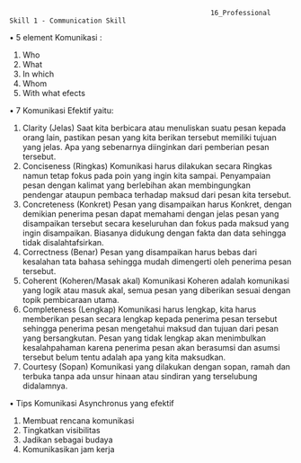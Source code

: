                                                       16_Professional Skill 1 - Communication Skill

•	5 element Komunikasi :
1.	Who
2.	What 
3.	In which
4.	Whom
5.	With what efects

•	7 Komunikasi Efektif yaitu:
1.	Clarity (Jelas)
Saat kita berbicara atau menuliskan suatu pesan kepada orang lain, pastikan pesan yang kita berikan tersebut memiliki tujuan yang jelas. Apa yang sebenarnya diinginkan dari pemberian pesan tersebut.
2.	Conciseness (Ringkas)
Komunikasi harus dilakukan secara Ringkas namun tetap fokus pada poin yang ingin kita sampai. Penyampaian pesan dengan kalimat yang berlebihan akan membingungkan pendengar ataupun pembaca terhadap maksud dari pesan kita tersebut.
3.	Concreteness (Konkret)
Pesan yang disampaikan harus Konkret, dengan demikian penerima pesan dapat memahami dengan jelas pesan yang disampaikan tersebut secara keseluruhan dan fokus pada maksud yang ingin disampaikan. Biasanya didukung dengan fakta dan data sehingga tidak disalahtafsirkan.
4.	Correctness (Benar)
Pesan yang disampaikan harus bebas dari kesalahan tata bahasa sehingga mudah dimengerti oleh penerima pesan tersebut.
5.	Coherent (Koheren/Masak akal)
Komunikasi Koheren adalah komunikasi yang logik atau masuk akal, semua pesan yang diberikan sesuai dengan topik pembicaraan utama.
6.	Completeness (Lengkap)
Komunikasi harus lengkap, kita harus memberikan pesan secara lengkap kepada penerima pesan tersebut sehingga penerima pesan mengetahui maksud dan tujuan dari pesan yang bersangkutan. Pesan yang tidak lengkap akan menimbulkan kesalahpahaman karena penerima pesan akan berasumsi dan asumsi tersebut belum tentu adalah apa yang kita maksudkan.
7.	Courtesy (Sopan)
Komunikasi yang dilakukan dengan sopan, ramah dan terbuka tanpa ada unsur hinaan atau sindiran yang terselubung didalamnya.

•	Tips Komunikasi Asynchronus yang efektif
1.	Membuat rencana komunikasi
2.	Tingkatkan visibilitas
3.	Jadikan sebagai budaya
4.	Komunikasikan jam kerja
